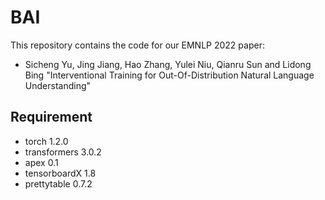 # BAI
This repository contains the code for our EMNLP 2022 paper:
* Sicheng Yu, Jing Jiang, Hao Zhang, Yulei Niu, Qianru Sun and Lidong Bing "Interventional Training for Out-Of-Distribution Natural Language Understanding" 

## Requirement
* torch 1.2.0
* transformers 3.0.2
* apex 0.1
* tensorboardX 1.8
* prettytable 0.7.2


